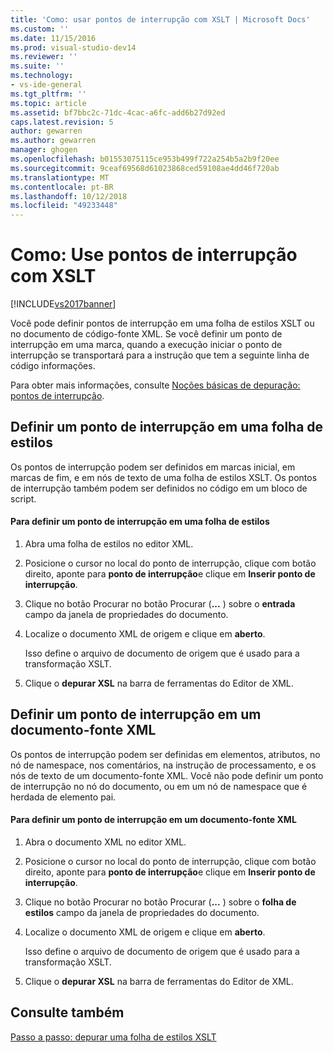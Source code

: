 ```yaml
---
title: 'Como: usar pontos de interrupção com XSLT | Microsoft Docs'
ms.custom: ''
ms.date: 11/15/2016
ms.prod: visual-studio-dev14
ms.reviewer: ''
ms.suite: ''
ms.technology:
- vs-ide-general
ms.tgt_pltfrm: ''
ms.topic: article
ms.assetid: bf7bbc2c-71dc-4cac-a6fc-add6b27d92ed
caps.latest.revision: 5
author: gewarren
ms.author: gewarren
manager: ghogen
ms.openlocfilehash: b01553075115ce953b499f722a254b5a2b9f20ee
ms.sourcegitcommit: 9ceaf69568d61023868ced59108ae4dd46f720ab
ms.translationtype: MT
ms.contentlocale: pt-BR
ms.lasthandoff: 10/12/2018
ms.locfileid: "49233448"
---
```

# <a name="how-to-use-breakpoints-with-xslt"></a>Como: Use pontos de interrupção com XSLT
[!INCLUDE[vs2017banner](../includes/vs2017banner.md)]

Você pode definir pontos de interrupção em uma folha de estilos XSLT ou no documento de código-fonte XML. Se você definir um ponto de interrupção em uma marca, quando a execução iniciar o ponto de interrupção se transportará para a instrução que tem a seguinte linha de código informações.  
  
 Para obter mais informações, consulte [Noções básicas de depuração: pontos de interrupção](http://msdn.microsoft.com/en-us/752a02c2-0ac7-4c8b-aa1b-4b2b3b21152e).  
  
## <a name="set-a-breakpoint-in-a-style-sheet"></a>Definir um ponto de interrupção em uma folha de estilos  
 Os pontos de interrupção podem ser definidos em marcas inicial, em marcas de fim, e em nós de texto de uma folha de estilos XSLT. Os pontos de interrupção também podem ser definidos no código em um bloco de script.  
  
#### <a name="to-set-a-breakpoint-in-a-style-sheet"></a>Para definir um ponto de interrupção em uma folha de estilos  
  
1.  Abra uma folha de estilos no editor XML.  
  
2.  Posicione o cursor no local do ponto de interrupção, clique com botão direito, aponte para **ponto de interrupção**e clique em **Inserir ponto de interrupção**.  
  
3.  Clique no botão Procurar no botão Procurar (**...** ) sobre o **entrada** campo da janela de propriedades do documento.  
  
4.  Localize o documento XML de origem e clique em **aberto**.  
  
     Isso define o arquivo de documento de origem que é usado para a transformação XSLT.  
  
5.  Clique o **depurar XSL** na barra de ferramentas do Editor de XML.  
  
## <a name="set-a-breakpoint-in-an-xml-source-document"></a>Definir um ponto de interrupção em um documento-fonte XML  
 Os pontos de interrupção podem ser definidas em elementos, atributos, no nó de namespace, nos comentários, na instrução de processamento, e os nós de texto de um documento-fonte XML. Você não pode definir um ponto de interrupção no nó do documento, ou em um nó de namespace que é herdada de elemento pai.  
  
#### <a name="to-set-a-breakpoint-in-an-xml-source-document"></a>Para definir um ponto de interrupção em um documento-fonte XML  
  
1.  Abra o documento XML no editor XML.  
  
2.  Posicione o cursor no local do ponto de interrupção, clique com botão direito, aponte para **ponto de interrupção**e clique em **Inserir ponto de interrupção**.  
  
3.  Clique no botão Procurar no botão Procurar (**...** ) sobre o **folha de estilos** campo da janela de propriedades do documento.  
  
4.  Localize o documento XML de origem e clique em **aberto**.  
  
     Isso define o arquivo de documento de origem que é usado para a transformação XSLT.  
  
5.  Clique o **depurar XSL** na barra de ferramentas do Editor de XML.  
  
## <a name="see-also"></a>Consulte também  
 [Passo a passo: depurar uma folha de estilos XSLT](../xml-tools/walkthrough-debug-an-xslt-style-sheet.md)

